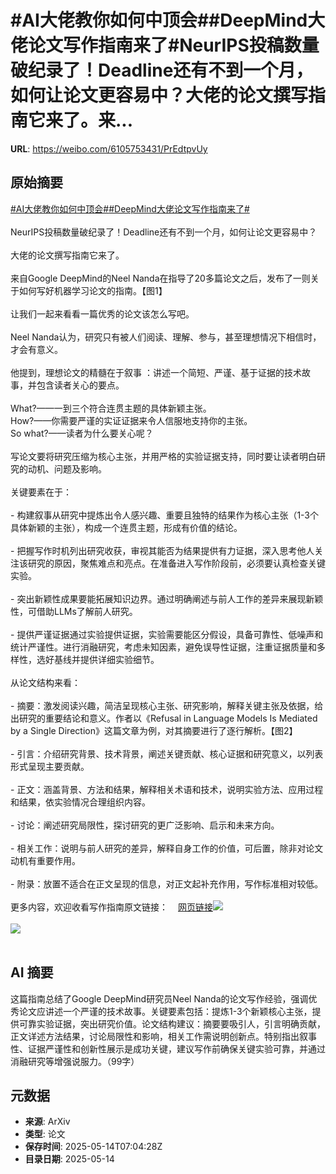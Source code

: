 # #AI大佬教你如何中顶会##DeepMind大佬论文写作指南来了#NeurIPS投稿数量破纪录了！Deadline还有不到一个月，如何让论文更容易中？大佬的论文撰写指南它来了。来...

**URL**: https://weibo.com/6105753431/PrEdtpvUy

## 原始摘要

<a href="https://m.weibo.cn/search?containerid=231522type%3D1%26t%3D10%26q%3D%23AI%E5%A4%A7%E4%BD%AC%E6%95%99%E4%BD%A0%E5%A6%82%E4%BD%95%E4%B8%AD%E9%A1%B6%E4%BC%9A%23&amp;extparam=%23AI%E5%A4%A7%E4%BD%AC%E6%95%99%E4%BD%A0%E5%A6%82%E4%BD%95%E4%B8%AD%E9%A1%B6%E4%BC%9A%23" data-hide=""><span class="surl-text">#AI大佬教你如何中顶会#</span></a><a href="https://m.weibo.cn/search?containerid=231522type%3D1%26t%3D10%26q%3D%23DeepMind%E5%A4%A7%E4%BD%AC%E8%AE%BA%E6%96%87%E5%86%99%E4%BD%9C%E6%8C%87%E5%8D%97%E6%9D%A5%E4%BA%86%23&amp;extparam=%23DeepMind%E5%A4%A7%E4%BD%AC%E8%AE%BA%E6%96%87%E5%86%99%E4%BD%9C%E6%8C%87%E5%8D%97%E6%9D%A5%E4%BA%86%23" data-hide=""><span class="surl-text">#DeepMind大佬论文写作指南来了#</span></a><br><br>NeurIPS投稿数量破纪录了！Deadline还有不到一个月，如何让论文更容易中？<br><br>大佬的论文撰写指南它来了。<br><br>来自Google DeepMind的Neel Nanda在指导了20多篇论文之后，发布了一则关于如何写好机器学习论文的指南。【图1】<br><br>让我们一起来看看一篇优秀的论文该怎么写吧。<br><br>Neel Nanda认为，研究只有被人们阅读、理解、参与，甚至理想情况下相信时，才会有意义。<br><br>他提到，理想论文的精髓在于叙事 ：讲述一个简短、严谨、基于证据的技术故事，并包含读者关心的要点。<br><br>What?——一到三个符合连贯主题的具体新颖主张。<br>How?——你需要严谨的实证证据来令人信服地支持你的主张。<br>So what?——读者为什么要关心呢？<br><br>写论文要将研究压缩为核心主张，并用严格的实验证据支持，同时要让读者明白研究的动机、问题及影响。<br><br>关键要素在于：<br><br>- 构建叙事从研究中提炼出令人感兴趣、重要且独特的结果作为核心主张（1-3个具体新颖的主张），构成一个连贯主题，形成有价值的结论。<br><br>- 把握写作时机列出研究收获，审视其能否为结果提供有力证据，深入思考他人关注该研究的原因，聚焦难点和亮点。在准备进入写作阶段前，必须要认真检查关键实验。<br><br>- 突出新颖性成果要能拓展知识边界。通过明确阐述与前人工作的差异来展现新颖性，可借助LLMs了解前人研究。<br><br>- 提供严谨证据通过实验提供证据，实验需要能区分假设，具备可靠性、低噪声和统计严谨性。进行消融研究，考虑未知因素，避免误导性证据，注重证据质量和多样性，选好基线并提供详细实验细节。<br><br>从论文结构来看：<br><br>- 摘要：激发阅读兴趣，简洁呈现核心主张、研究影响，解释关键主张及依据，给出研究的重要结论和意义。作者以《Refusal in Language Models Is Mediated by a Single Direction》这篇文章为例，对其摘要进行了逐行解析。【图2】<br><br>- 引言：介绍研究背景、技术背景，阐述关键贡献、核心证据和研究意义，以列表形式呈现主要贡献。<br><br>- 正文：涵盖背景、方法和结果，解释相关术语和技术，说明实验方法、应用过程和结果，依实验情况合理组织内容。<br><br>- 讨论：阐述研究局限性，探讨研究的更广泛影响、启示和未来方向。<br><br>- 相关工作：说明与前人研究的差异，解释自身工作的价值，可后置，除非对论文动机有重要作用。<br><br>- 附录：放置不适合在正文呈现的信息，对正文起补充作用，写作标准相对较低。<br><br>更多内容，欢迎收看写作指南原文链接：<a href="https://weibo.cn/sinaurl?u=https%3A%2F%2Fwww.alignmentforum.org%2Fposts%2FeJGptPbbFPZGLpjsp%2Fhighly-opinionated-advice-on-how-to-write-ml-papers" data-hide=""><span class="url-icon"><img style="width: 1rem;height: 1rem" src="https://h5.sinaimg.cn/upload/2015/09/25/3/timeline_card_small_web_default.png" referrerpolicy="no-referrer"></span><span class="surl-text">网页链接</span></a><img style="" src="https://tvax1.sinaimg.cn/large/006Fd7o3gy1i1dzwdyep4j30ti0ys1ia.jpg" referrerpolicy="no-referrer"><br><br><img style="" src="https://tvax2.sinaimg.cn/large/006Fd7o3gy1i1dzwfadqkj30xc0hxqm2.jpg" referrerpolicy="no-referrer"><br><br>

## AI 摘要

这篇指南总结了Google DeepMind研究员Neel Nanda的论文写作经验，强调优秀论文应讲述一个严谨的技术故事。关键要素包括：提炼1-3个新颖核心主张，提供可靠实验证据，突出研究价值。论文结构建议：摘要要吸引人，引言明确贡献，正文详述方法结果，讨论局限性和影响，相关工作需说明创新点。特别指出叙事性、证据严谨性和创新性展示是成功关键，建议写作前确保关键实验可靠，并通过消融研究等增强说服力。（99字）

## 元数据

- **来源**: ArXiv
- **类型**: 论文
- **保存时间**: 2025-05-14T07:04:28Z
- **目录日期**: 2025-05-14
